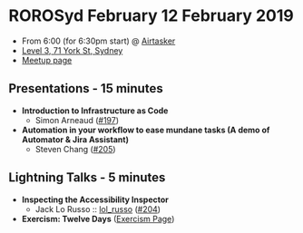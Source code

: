 # ROROSyd February 12 February 2019

- From 6:00 (for 6:30pm start) @ [Airtasker][]
- [Level 3, 71 York St, Sydney][]
- [Meetup page][]

## Presentations - 15 minutes

- **Introduction to Infrastructure as Code**
  - Simon Arneaud ([#197][])
- **Automation in your workflow to ease mundane tasks (A demo of Automator & Jira Assistant)**
  - Steven Chang ([#205][])

## Lightning Talks - 5 minutes

- **Inspecting the Accessibility Inspector**
  - Jack Lo Russo :: [lol_russo][] ([#204][])
- **Exercism: Twelve Days** ([Exercism Page][])

[#197]: https://github.com/rails-oceania/roro/issues/197
[#205]: https://github.com/rails-oceania/roro/issues/205
[lol_russo]: https://twitter.com/lol_russo
[#204]: https://github.com/rails-oceania/roro/issues/204
[Exercism Page]: https://exercism.io/tracks/ruby/exercises/twelve-days
[Airtasker]: https://www.airtasker.com/
[Level 3, 71 York St, Sydney]: https://goo.gl/maps/dADqL1QY5Hp
[Meetup page]: https://www.meetup.com/Ruby-On-Rails-Oceania-Sydney/events/kkrwkqyzdbqb/
